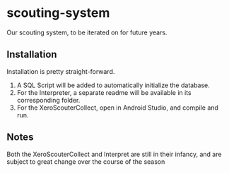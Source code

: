 # scouting-system

Our scouting system, to be iterated on for future years.

## Installation

Installation is pretty straight-forward.  
1. A SQL Script will be added to automatically initialize the database.  
2. For the Interpreter, a separate readme will be available in its corresponding folder.  
3. For the XeroScouterCollect, open in Android Studio, and compile and run.  

## Notes

Both the XeroScouterCollect and Interpret are still in their infancy, and are subject to great change over the course of the season
